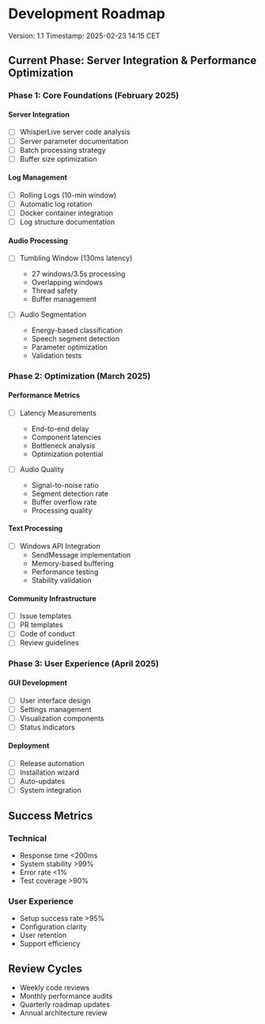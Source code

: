 # Development Roadmap
Version: 1.1
Timestamp: 2025-02-23 14:15 CET

## Current Phase: Server Integration & Performance Optimization

### Phase 1: Core Foundations (February 2025)

#### Server Integration
- [ ] WhisperLive server code analysis
- [ ] Server parameter documentation
- [ ] Batch processing strategy
- [ ] Buffer size optimization

#### Log Management
- [ ] Rolling Logs (10-min window)
- [ ] Automatic log rotation
- [ ] Docker container integration
- [ ] Log structure documentation

#### Audio Processing
- [ ] Tumbling Window (130ms latency)
  * 27 windows/3.5s processing
  * Overlapping windows
  * Thread safety
  * Buffer management

- [ ] Audio Segmentation
  * Energy-based classification
  * Speech segment detection
  * Parameter optimization
  * Validation tests

### Phase 2: Optimization (March 2025)

#### Performance Metrics
- [ ] Latency Measurements
  * End-to-end delay
  * Component latencies
  * Bottleneck analysis
  * Optimization potential

- [ ] Audio Quality
  * Signal-to-noise ratio
  * Segment detection rate
  * Buffer overflow rate
  * Processing quality

#### Text Processing
- [ ] Windows API Integration
  * SendMessage implementation
  * Memory-based buffering
  * Performance testing
  * Stability validation

#### Community Infrastructure
- [ ] Issue templates
- [ ] PR templates
- [ ] Code of conduct
- [ ] Review guidelines

### Phase 3: User Experience (April 2025)

#### GUI Development
- [ ] User interface design
- [ ] Settings management
- [ ] Visualization components
- [ ] Status indicators

#### Deployment
- [ ] Release automation
- [ ] Installation wizard
- [ ] Auto-updates
- [ ] System integration

## Success Metrics

### Technical
- Response time <200ms
- System stability >99%
- Error rate <1%
- Test coverage >90%

### User Experience
- Setup success rate >95%
- Configuration clarity
- User retention
- Support efficiency

## Review Cycles
- Weekly code reviews
- Monthly performance audits
- Quarterly roadmap updates
- Annual architecture review
